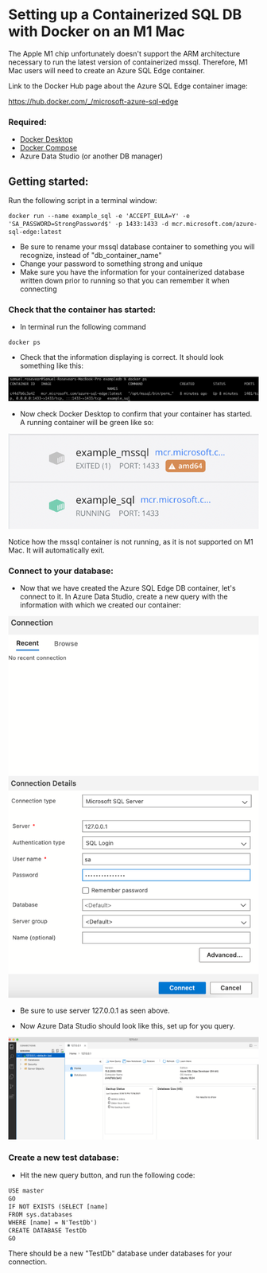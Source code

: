 # Setting up a Containerized SQL DB with Docker on an M1 Mac

The Apple M1 chip unfortunately doesn't support the ARM architecture necessary to run the latest version of containerized mssql. Therefore, M1 Mac users will need to create an Azure SQL Edge container.

Link to the Docker Hub page about the Azure SQL Edge container image:

https://hub.docker.com/_/microsoft-azure-sql-edge

### Required: 
- [Docker Desktop](https://docs.docker.com/get-docker/)
- [Docker Compose](https://docs.docker.com/compose/install/)
- Azure Data Studio (or another DB manager)

## Getting started:

Run the following script in a terminal window:
```
docker run --name example_sql -e 'ACCEPT_EULA=Y' -e 'SA_PASSWORD=StrongPassword$' -p 1433:1433 -d mcr.microsoft.com/azure-sql-edge:latest
```
- Be sure to rename your mssql database container to something you will recognize, instead of "db_container_name"
- Change your password to something strong and unique
- Make sure you have the information for your containerized database written down prior to running so that you can remember it when connecting

### Check that the container has started:

- In terminal run the following command
```
docker ps
```
- Check that the information displaying is correct. It should look something like this:

![](dockerpsoutput.png)

- Now check Docker Desktop to confirm that your container has started. A running container will be green like so:

![](dockerdesktop.png)

Notice how the mssql container is not running, as it is not supported on M1 Mac. It will automatically exit.

### Connect to your database:

- Now that we have created the Azure SQL Edge DB container, let's connect to it. In Azure Data Studio, create a new query with the information with which we created our container:

![](newConnection.png)

- Be sure to use server 127.0.0.1 as seen above.

- Now Azure Data Studio should look like this, set up for you query.

![](azuredshome.png)

### Create a new test database:

- Hit the new query button, and run the following code:

```
USE master
GO
IF NOT EXISTS (SELECT [name]
FROM sys.databases
WHERE [name] = N'TestDb')
CREATE DATABASE TestDb
GO
```

There should be a new "TestDb" database under databases for your connection.
